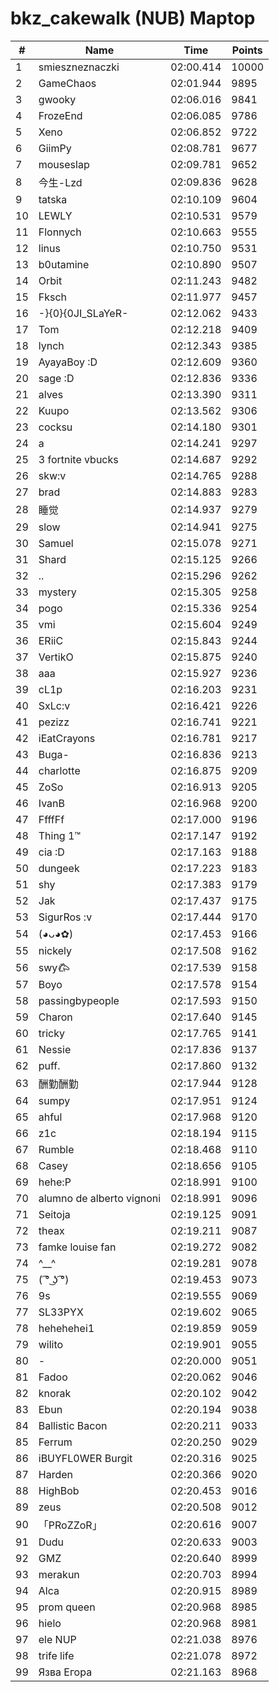 # bkz_cakewalk (NUB) Maptop

|  # | Name | Time | Points |
|-------------- | -------------- | -------------- | -------------- | 
| 1 | smieszneznaczki | 02:00.414 | 10000 | 
| 2 | GameChaos | 02:01.944 | 9895 | 
| 3 | gwooky | 02:06.016 | 9841 | 
| 4 | FrozeEnd | 02:06.085 | 9786 | 
| 5 | Xeno | 02:06.852 | 9722 | 
| 6 | GiimPy | 02:08.781 | 9677 | 
| 7 | mouseslap | 02:09.781 | 9652 | 
| 8 | 今生-Lzd | 02:09.836 | 9628 | 
| 9 | tatska | 02:10.109 | 9604 | 
| 10 | LEWLY | 02:10.531 | 9579 | 
| 11 | Flonnych | 02:10.663 | 9555 | 
| 12 | linus | 02:10.750 | 9531 | 
| 13 | b0utamine | 02:10.890 | 9507 | 
| 14 | Orbit | 02:11.243 | 9482 | 
| 15 | Fksch | 02:11.977 | 9457 | 
| 16 | -}{0}{0JI_SLaYeR- | 02:12.062 | 9433 | 
| 17 | Tom | 02:12.218 | 9409 | 
| 18 | lynch | 02:12.343 | 9385 | 
| 19 | AyayaBoy :D | 02:12.609 | 9360 | 
| 20 | sage :D | 02:12.836 | 9336 | 
| 21 | alves | 02:13.390 | 9311 | 
| 22 | Kuupo | 02:13.562 | 9306 | 
| 23 | cocksu | 02:14.180 | 9301 | 
| 24 | a | 02:14.241 | 9297 | 
| 25 | 3 fortnite vbucks | 02:14.687 | 9292 | 
| 26 | skw:v | 02:14.765 | 9288 | 
| 27 | brad | 02:14.883 | 9283 | 
| 28 | 睡觉 | 02:14.937 | 9279 | 
| 29 | slow | 02:14.941 | 9275 | 
| 30 | Samuel | 02:15.078 | 9271 | 
| 31 | Shard | 02:15.125 | 9266 | 
| 32 | .. | 02:15.296 | 9262 | 
| 33 | mystery | 02:15.305 | 9258 | 
| 34 | pogo | 02:15.336 | 9254 | 
| 35 | vmi | 02:15.604 | 9249 | 
| 36 | ERiiC | 02:15.843 | 9244 | 
| 37 | VertikO | 02:15.875 | 9240 | 
| 38 | aaa | 02:15.927 | 9236 | 
| 39 | cL1p | 02:16.203 | 9231 | 
| 40 | SxLc:v | 02:16.421 | 9226 | 
| 41 | pezizz | 02:16.741 | 9221 | 
| 42 | iEatCrayons | 02:16.781 | 9217 | 
| 43 | Buga- | 02:16.836 | 9213 | 
| 44 | charlotte | 02:16.875 | 9209 | 
| 45 | ZoSo | 02:16.913 | 9205 | 
| 46 | IvanB | 02:16.968 | 9200 | 
| 47 | FfffFf | 02:17.000 | 9196 | 
| 48 | Thing 1™ | 02:17.147 | 9192 | 
| 49 | cia :D | 02:17.163 | 9188 | 
| 50 | dungeek | 02:17.223 | 9183 | 
| 51 | shy | 02:17.383 | 9179 | 
| 52 | Jak | 02:17.437 | 9175 | 
| 53 | SigurRos :v | 02:17.444 | 9170 | 
| 54 | (◕ᴗ◕✿) | 02:17.453 | 9166 | 
| 55 | nickely | 02:17.508 | 9162 | 
| 56 | swy𐂃 | 02:17.539 | 9158 | 
| 57 | Boyo | 02:17.578 | 9154 | 
| 58 | passingbypeople | 02:17.593 | 9150 | 
| 59 | Charon | 02:17.640 | 9145 | 
| 60 | tricky | 02:17.765 | 9141 | 
| 61 | Nessie | 02:17.836 | 9137 | 
| 62 | puff. | 02:17.860 | 9132 | 
| 63 | 酬勤酬勤 | 02:17.944 | 9128 | 
| 64 | sumpy | 02:17.951 | 9124 | 
| 65 | ahful | 02:17.968 | 9120 | 
| 66 | z1c | 02:18.194 | 9115 | 
| 67 | Rumble | 02:18.468 | 9110 | 
| 68 | Casey | 02:18.656 | 9105 | 
| 69 | hehe:P | 02:18.991 | 9100 | 
| 70 | alumno de alberto vignoni | 02:18.991 | 9096 | 
| 71 | Seitoja | 02:19.125 | 9091 | 
| 72 | theax | 02:19.211 | 9087 | 
| 73 | famke louise fan | 02:19.272 | 9082 | 
| 74 | ^__^ | 02:19.281 | 9078 | 
| 75 | ( ͡° ͜ʖ ͡°) | 02:19.453 | 9073 | 
| 76 | 9s | 02:19.555 | 9069 | 
| 77 | SL33PYX | 02:19.602 | 9065 | 
| 78 | hehehehei1 | 02:19.859 | 9059 | 
| 79 | wilito | 02:19.901 | 9055 | 
| 80 | - | 02:20.000 | 9051 | 
| 81 | Fadoo | 02:20.062 | 9046 | 
| 82 | knorak | 02:20.102 | 9042 | 
| 83 | Ebun | 02:20.194 | 9038 | 
| 84 | Ballistic Bacon | 02:20.211 | 9033 | 
| 85 | Ferrum | 02:20.250 | 9029 | 
| 86 | iBUYFL0WER Burgit | 02:20.316 | 9025 | 
| 87 | Harden | 02:20.366 | 9020 | 
| 88 | HighBob | 02:20.453 | 9016 | 
| 89 | zeus | 02:20.508 | 9012 | 
| 90 | 「PRoZZoR」 | 02:20.616 | 9007 | 
| 91 | Dudu | 02:20.633 | 9003 | 
| 92 | GMZ | 02:20.640 | 8999 | 
| 93 | merakun | 02:20.703 | 8994 | 
| 94 | Alca | 02:20.915 | 8989 | 
| 95 | prom queen | 02:20.968 | 8985 | 
| 96 | hielo | 02:20.968 | 8981 | 
| 97 | ele NUP | 02:21.038 | 8976 | 
| 98 | trife life | 02:21.078 | 8972 | 
| 99 | Язва Егора | 02:21.163 | 8968 | 

